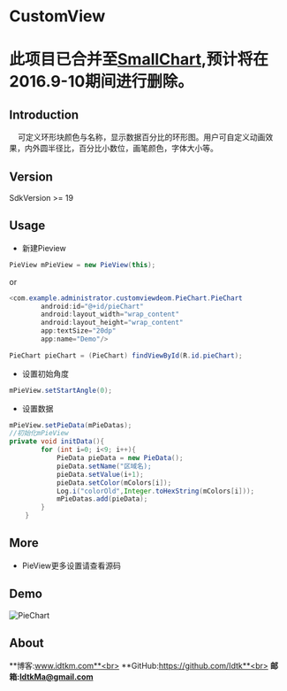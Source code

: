 # CustomView<br>

# **此项目已合并至[SmallChart](https://github.com/Idtk/SmallChart),预计将在2016.9-10期间进行删除。**

## Introduction<br>
&nbsp;&nbsp;&nbsp;&nbsp;可定义环形块颜色与名称，显示数据百分比的环形图。用户可自定义动画效果，内外圆半径比，百分比小数位，画笔颜色，字体大小等。<br>

## Version
SdkVersion >= 19

## Usage<br>
* 新建Pieview<br>
```java
PieView mPieView = new PieView(this);
```
or
```Java
<com.example.administrator.customviewdeom.PieChart.PieChart
        android:id="@+id/pieChart"
        android:layout_width="wrap_content"
        android:layout_height="wrap_content"
        app:textSize="20dp"
        app:name="Demo"/>
        
PieChart pieChart = (PieChart) findViewById(R.id.pieChart);
```
* 设置初始角度<br>
```java
mPieView.setStartAngle(0);
```
* 设置数据<br>
```java
mPieView.setPieData(mPieDatas);
//初始化mPieView
private void initData(){
        for (int i=0; i<9; i++){
            PieData pieData = new PieData();
            pieData.setName("区域名);
            pieData.setValue(i+1);
            pieData.setColor(mColors[i]);
            Log.i("colorOld",Integer.toHexString(mColors[i]));
            mPieDatas.add(pieData);
        }
    }
```

## More<br>
* PieView更多设置请查看源码<br>

## Demo<br>
<img src="https://github.com/Idtk/CustomView/blob/master/gif/PieChart.gif" alt="PieChart" title="PieChart"/><br>

## About
**博客:www.idtkm.com**<br>
**GitHub:https://github.com/Idtk**<br>
**邮箱:IdtkMa@gmail.com**<br>
